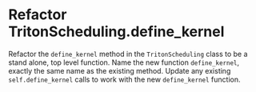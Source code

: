 # Refactor TritonScheduling.define_kernel

Refactor the `define_kernel` method in the `TritonScheduling` class to be a stand alone, top level function.
Name the new function `define_kernel`, exactly the same name as the existing method.
Update any existing `self.define_kernel` calls to work with the new `define_kernel` function.
